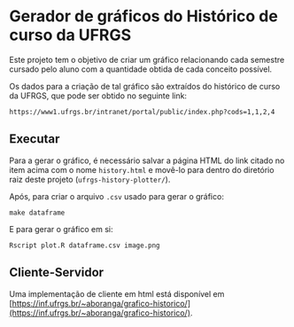 # Gerador de gráficos do Histórico de curso da UFRGS

Este projeto tem o objetivo de criar um gráfico relacionando cada semestre cursado pelo aluno com a quantidade obtida de cada conceito possível.

Os dados para a criação de tal gráfico são extraídos do histórico de curso da UFRGS, que pode ser obtido no seguinte link:

```
https://www1.ufrgs.br/intranet/portal/public/index.php?cods=1,1,2,4
```

## Executar

Para a gerar o gráfico, é necessário salvar a página HTML do link citado no item acima com o nome `history.html` e movê-lo para dentro do diretório raiz deste projeto (`ufrgs-history-plotter/`).

Após, para criar o arquivo `.csv` usado para gerar o gráfico:

```
make dataframe
```

E para gerar o gráfico em si:

```
Rscript plot.R dataframe.csv image.png
```

## Cliente-Servidor

Uma implementação de cliente em html está disponível em [https://inf.ufrgs.br/~aboranga/grafico-historico/](https://inf.ufrgs.br/~aboranga/grafico-historico/).
